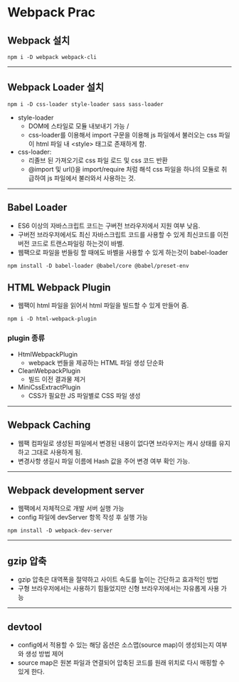 # Webpack Prac

## Webpack 설치
```
npm i -D webpack webpack-cli
```
---
## Webpack Loader 설치
```
npm i -D css-loader style-loader sass sass-loader
```
- style-loader
  - DOM에 스타일로 모듈 내보내기 가능 / 
  - css-loader를 이용해서 import 구문을 이용해 js 파일에서 불러오는 css 파일이 html 파일 내 \<style\> 태그로 존재하게 함.
- css-loader: 
  - 리졸브 된 가져오기로 css 파일 로드 및 css 코드 반환 
  - @import 및 url()을 import/require 처럼 해석 css 파일을 하나의 모듈로 취급하여 js 파일에서 불러와서 사용하는 것.
---
## Babel Loader
- ES6 이상의 자바스크립트 코드는 구버전 브라우저에서 지원 여부 낮음.
- 구버전 브라우저에서도 최신 자바스크립트 코드를 사용할 수 있게 최신코드를 이전 버전 코드로 트랜스파일링 하는것이 바벨.
- 웹팩으로 파일을 번들링 할 때에도 바벨을 사용할 수 있게 하는것이 babel-loader
```
npm install -D babel-loader @babel/core @babel/preset-env
```
## HTML Webpack Plugin
- 웹팩이 html 파일을 읽어서 html 파일을 빌드할 수 있게 만들어 줌.
```
npm i -D html-webpack-plugin
```
### plugin 종류
- HtmlWebpackPlugin
  - webpack 번들을 제공하는 HTML 파일 생성 단순화
- CleanWebpackPlugin
  - 빌드 이전 결과물 제거
- MiniCssExtractPlugin
  - CSS가 필요한 JS 파일별로 CSS 파일 생성
---
## Webpack Caching
- 웹팩 컴파일로 생성된 파일에서 변경된 내용이 없다면 브라우저는 캐시 상태를 유지하고 그대로 사용하게 됨.
- 변경사항 생길시 파일 이름에 Hash 값을 주어 변경 여부 확인 가능.
---
## Webpack development server
- 웹팩에서 자체적으로 개발 서버 실행 가능
- config 파일에 devServer 항목 작성 후 실행 가능
```
npm install -D webpack-dev-server
```
---
## gzip 압축
- gzip 압축은 대역폭을 절약하고 사이트 속도를 높이는 간단하고 효과적인 방법
- 구형 브라우저에서는 사용하기 힘들었지만 신형 브라우저에서는 자유롭게 사용 가능
---
## devtool
- config에서 적용할 수 있는 해당 옵션은 소스맵(source map)이 생성되는지 여부와 생성 방법 제어
- source map은 원본 파일과 연결되어 압축된 코드를 원래 위치로 다시 매핑할 수 있게 한다.